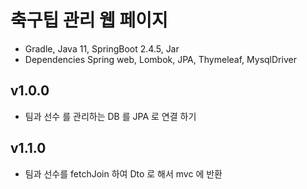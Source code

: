 # 축구팁 관리 웹 페이지
- Gradle, Java 11, SpringBoot 2.4.5, Jar
- Dependencies
Spring web, Lombok, JPA, Thymeleaf, MysqlDriver


## v1.0.0
- 팀과 선수 를 관리하는 DB 를 JPA 로 연결 하기

## v1.1.0
- 팀과 선수를 fetchJoin 하여 Dto 로 해서 mvc 에 반환

